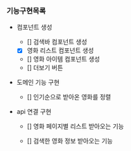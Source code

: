### 기능구현목록

- 컴포넌트 생성

  - [] 검색바 컴포넌트 생성
  - [x] 영화 리스트 컴포넌트 생성
  - [] 영화 아이템 컴포넌트 생성
  - [] 더보기 버튼

- 도메인 기능 구현

  - [] 인기순으로 받아온 영화를 정렬

- api 연결 구현

  - [] 영화 페이지별 리스트 받아오는 기능

  - [] 검색한 영화 정보 받아오는 기능
